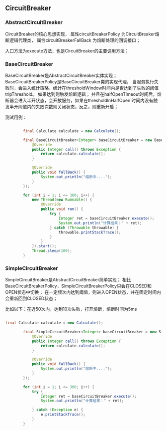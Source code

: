 ## CircuitBreaker

### AbstractCircuitBreaker

CircuitBreaker的核心思想实现，
属性circuitBreakerPolicy 为CircuitBreaker熔断逻辑代理类，
属性circuitBreakerFallBack 为熔断处理的回调接口；

入口方法为execute方法，也是CircuitBreaker的主要调用方法；


### BaseCircuitBreaker

BaseCircuitBreaker是AbstractCircuitBreaker实体实现；
BaseCircuitBreakerPolicy是BaseCircuitBreaker类的实现代理，
当服务执行失败时，会进入统计策略，统计在thresholdWindow时间内是否达到了失败的阈值tripThreshold。
如果达到则触发熔断逻辑；
并且在halfOpenTimeout时间后，熔断器会进入半开状态，会开放服务，如果在thresholdInHalfOpen
时间内没有触发半开阈值内的失败次数则关闭状态，反之，则重新开启；

测试用例：
```java

        final Calculate calculate = new Calculate();

        final BaseCircuitBreaker<Integer> baseCircuitBreaker = new BaseCircuitBreaker<>(10, 3 * 1000, 5 * 1000, 5,new CircuitBreakerFallBack<Integer>() {
            @Override
            public Integer call() throws Exception {
                return calculate.calculate();
            }

            @Override
            public void fallBack() {
                System.out.println("熔断中....");
            }
        });

        for (int i = 1; i <= 300; i++) {
            new Thread(new Runnable() {
                @Override
                public void run() {
                    try {
                        Integer ret = baseCircuitBreaker.execute();
                        System.out.println("计算结果：" + ret);
                    } catch (Throwable throwable) {
                        throwable.printStackTrace();
                    }
                }
            }).start();
            Thread.sleep(100);
        }
```

### SimpleCircuitBreaker

SimpleCircuitBreaker是AbstractCircuitBreaker简单实现；
相比BaseCircuitBreakerPolicy，SimpleCircuitBreakerPolicy只会在CLOSED和OPEN状态中切换；
在一定频次内达到阈值，则进入OPEN状态，并在固定时间内会重新回到CLOSED状态；

比如以下：在近50次内，达到10次失败，打开熔断，熔断时间为5ms
```java

final Calculate calculate = new Calculate();

        final SimpleCircuitBreaker<Integer> baseCircuitBreaker = new SimpleCircuitBreaker<>(10, 50, 5, new CircuitBreakerFallBack<Integer>() {
            @Override
            public Integer call() throws Exception {
                return calculate.calculate();
            }

            @Override
            public void fallBack() {
                System.out.println("熔断中....");
            }
        });

        for (int i = 1; i <= 300; i++) {
            try {
                Integer ret = baseCircuitBreaker.execute();
                System.out.println("计算结果：" + ret);

            } catch (Exception e) {
                e.printStackTrace();
            }
        }

```


